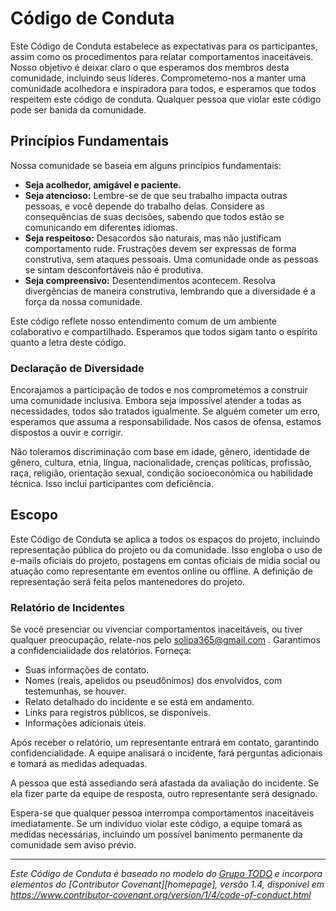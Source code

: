 # Código de Conduta

Este Código de Conduta estabelece as expectativas para os participantes, assim como os procedimentos para relatar comportamentos inaceitáveis. Nosso objetivo é deixar claro o que esperamos dos membros desta comunidade, incluindo seus líderes. Comprometemo-nos a manter uma comunidade acolhedora e inspiradora para todos, e esperamos que todos respeitem este código de conduta. Qualquer pessoa que violar este código pode ser banida da comunidade.

## Princípios Fundamentais

Nossa comunidade se baseia em alguns princípios fundamentais:

- **Seja acolhedor, amigável e paciente.**
- **Seja atencioso:** Lembre-se de que seu trabalho impacta outras pessoas, e você depende do trabalho delas. Considere as consequências de suas decisões, sabendo que todos estão se comunicando em diferentes idiomas.
- **Seja respeitoso:** Desacordos são naturais, mas não justificam comportamento rude. Frustrações devem ser expressas de forma construtiva, sem ataques pessoais. Uma comunidade onde as pessoas se sintam desconfortáveis não é produtiva.
- **Seja compreensivo:** Desentendimentos acontecem. Resolva divergências de maneira construtiva, lembrando que a diversidade é a força da nossa comunidade.

Este código reflete nosso entendimento comum de um ambiente colaborativo e compartilhado. Esperamos que todos sigam tanto o espírito quanto a letra deste código.

### Declaração de Diversidade

Encorajamos a participação de todos e nos comprometemos a construir uma comunidade inclusiva. Embora seja impossível atender a todas as necessidades, todos são tratados igualmente. Se alguém cometer um erro, esperamos que assuma a responsabilidade. Nos casos de ofensa, estamos dispostos a ouvir e corrigir.

Não toleramos discriminação com base em idade, gênero, identidade de gênero, cultura, etnia, língua, nacionalidade, crenças políticas, profissão, raça, religião, orientação sexual, condição socioeconômica ou habilidade técnica. Isso inclui participantes com deficiência.

## Escopo

Este Código de Conduta se aplica a todos os espaços do projeto, incluindo representação pública do projeto ou da comunidade. Isso engloba o uso de e-mails oficiais do projeto, postagens em contas oficiais de mídia social ou atuação como representante em eventos online ou offline. A definição de representação será feita pelos mantenedores do projeto.

### Relatório de Incidentes

Se você presenciar ou vivenciar comportamentos inaceitáveis, ou tiver qualquer preocupação, relate-nos pelo [solipa365@gmail.com](mailto:solipa365@gmail.com) . Garantimos a confidencialidade dos relatórios. Forneça:

- Suas informações de contato.
- Nomes (reais, apelidos ou pseudônimos) dos envolvidos, com testemunhas, se houver.
- Relato detalhado do incidente e se está em andamento.
- Links para registros públicos, se disponíveis.
- Informações adicionais úteis.

Após receber o relatório, um representante entrará em contato, garantindo confidencialidade. A equipe analisará o incidente, fará perguntas adicionais e tomará as medidas adequadas.

A pessoa que está assediando será afastada da avaliação do incidente. Se ela fizer parte da equipe de resposta, outro representante será designado.

Espera-se que qualquer pessoa interrompa comportamentos inaceitáveis imediatamente. Se um indivíduo violar este código, a equipe tomará as medidas necessárias, incluindo um possível banimento permanente da comunidade sem aviso prévio.

---

_Este Código de Conduta é baseado no modelo do [Grupo TODO](https://todogroup.org) e incorpora elementos do [Contributor Covenant][homepage], versão 1.4, disponível em https://www.contributor-covenant.org/version/1/4/code-of-conduct.html_

[Página Inicial]: https://www.contributor-covenant.org.
